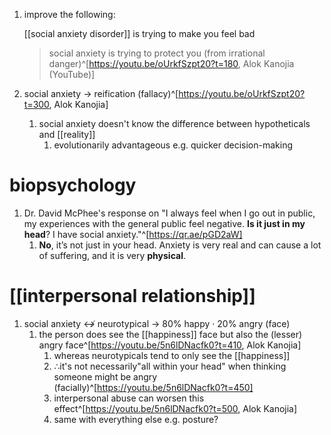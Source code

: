 1. improve the following:
	
	[[social anxiety disorder]] is trying to make you feel bad
	
	>social anxiety is trying to protect you (from irrational danger)^[https://youtu.be/oUrkfSzpt20?t=180, Alok Kanojia (YouTube)]
2. social anxiety → reification (fallacy)^[https://youtu.be/oUrkfSzpt20?t=300, Alok Kanojia]
	1. social anxiety doesn't know the difference between hypotheticals and [[reality]]
		1. evolutionarily advantageous e.g. quicker decision-making

# biopsychology
1. Dr. David McPhee's response on "I always feel when I go out in public, my experiences with the general public feel negative. **Is it just in my head**? I have social anxiety."^[https://qr.ae/pGD2aW]
	1. **No**, it’s not just in your head. Anxiety is very real and can cause a lot of suffering, and it is very **physical**.

# [[interpersonal relationship]]
1. social anxiety ↮ neurotypical → 80% happy · 20% angry (face)
	1. the person does see the [[happiness]] face but also the (lesser) angry face^[https://youtu.be/5n6lDNacfk0?t=410, Alok Kanojia]
		1. whereas neurotypicals tend to only see the [[happiness]]
		2. ∴it's not necessarily"all within your head" when thinking someone might be angry (facially)^[https://youtu.be/5n6lDNacfk0?t=450]
		3. interpersonal abuse can worsen this effect^[https://youtu.be/5n6lDNacfk0?t=500, Alok Kanojia]
		4. same with everything else e.g. posture?